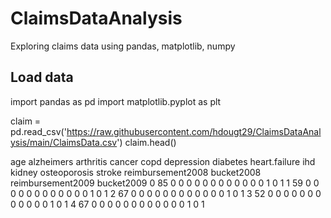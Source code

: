 # ClaimsDataAnalysis
Exploring claims data using pandas, matplotlib, numpy


## Load data
import pandas as pd
import matplotlib.pyplot as plt

claim = pd.read_csv('https://raw.githubusercontent.com/hdougt29/ClaimsDataAnalysis/main/ClaimsData.csv')
claim.head()
     
age	alzheimers	arthritis	cancer	copd	depression	diabetes	heart.failure	ihd	kidney	osteoporosis	stroke	reimbursement2008	bucket2008	reimbursement2009	bucket2009
0	85	0	0	0	0	0	0	0	0	0	0	0	0	1	0	1
1	59	0	0	0	0	0	0	0	0	0	0	0	0	1	0	1
2	67	0	0	0	0	0	0	0	0	0	0	0	0	1	0	1
3	52	0	0	0	0	0	0	0	0	0	0	0	0	1	0	1
4	67	0	0	0	0	0	0	0	0	0	0	0	0	1	0	1
